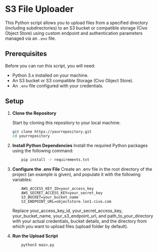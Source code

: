# S3 File Uploader

This Python script allows you to upload files from a specified directory (including subdirectories) to an S3 bucket or compatible storage (Civo Object Store) using custom endpoint and authentication parameters managed via an `.env` file.

## Prerequisites

Before you can run this script, you will need:

- Python 3.x installed on your machine.
- An S3 bucket or S3 compatible Storage (Civo Object Store).
- An `.env` file configured with your credentials.

## Setup

1. **Clone the Repository**

   Start by cloning this repository to your local machine:
   ```bash
   git clone https://yourrepository.git
   cd yourrepository
   ```

2. **Install Python Dependencies**
    Install the required Python packages using the following command:

    ```bash
        pip install -r requirements.txt
    ```

3. **Configure the .env File**
    Create an .env file in the root directory of the project (an example is given), and populate it with the following variables:
    ```
        AWS_ACCESS_KEY_ID=your_access_key
        AWS_SECRET_ACCESS_KEY=your_secret_key
        S3_BUCKET=your_bucket_name
        S3_ENDPOINT_URL=objectstore.lon1.civo.com
    ```
    Replace your_access_key_id, your_secret_access_key, your_bucket_name, your_s3_endpoint_url, and path_to_your_directory with your actual  credentials, bucket details, and the directory from which you want to upload files (upload folder by default).

4. **Run the Upload Script**
    ```bash
        python3 main.py
    ```
